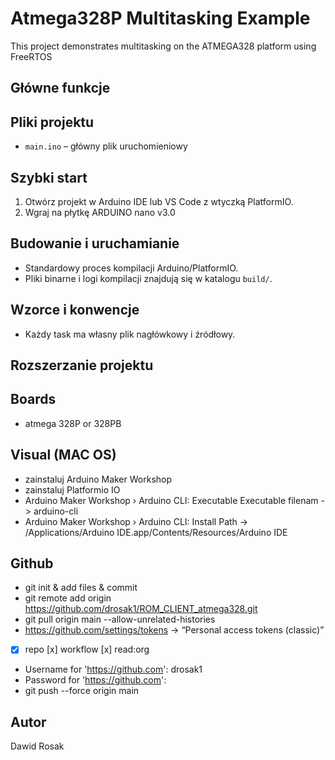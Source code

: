 # Atmega328P Multitasking Example

This project demonstrates multitasking on the ATMEGA328 platform using FreeRTOS

## Główne funkcje

## Pliki projektu
- `main.ino` – główny plik uruchomieniowy

## Szybki start
1. Otwórz projekt w Arduino IDE lub VS Code z wtyczką PlatformIO.
2. Wgraj na płytkę ARDUINO nano v3.0

## Budowanie i uruchamianie
- Standardowy proces kompilacji Arduino/PlatformIO.
- Pliki binarne i logi kompilacji znajdują się w katalogu `build/`.

## Wzorce i konwencje
- Każdy task ma własny plik nagłówkowy i źródłowy.

## Rozszerzanie projektu


## Boards
- atmega 328P or 328PB

## Visual (MAC OS)
- zainstaluj Arduino Maker Workshop
- zainstaluj Platformio IO
- Arduino Maker Workshop › Arduino CLI: Executable Executable filenam -> arduino-cli
- Arduino Maker Workshop › Arduino CLI: Install Path -> /Applications/Arduino IDE.app/Contents/Resources/Arduino IDE

## Github
- git init & add files & commit
- git remote add origin https://github.com/drosak1/ROM_CLIENT_atmega328.git
- git pull origin main --allow-unrelated-histories
- https://github.com/settings/tokens -> “Personal access tokens (classic)”
- [x] repo [x] workflow [x] read:org
- Username for 'https://github.com': drosak1
- Password for 'https://github.com': <paste the token>
- git push --force origin main

## Autor
Dawid Rosak
